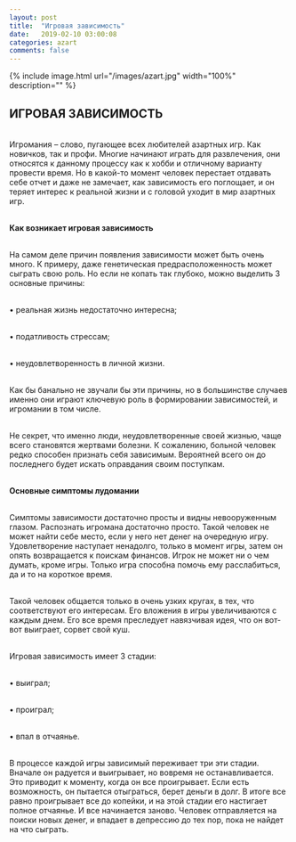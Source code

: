 ```yaml
---
layout: post
title:  "Игровая зависимость"
date:   2019-02-10 03:00:08
categories: azart
comments: false
---
```


{% include image.html url="/images/azart.jpg" width="100%" description="" %}

## ИГРОВАЯ ЗАВИСИМОСТЬ

<br>Игромания – слово, пугающее всех любителей азартных игр. Как новичков, так и профи. Многие начинают играть для развлечения, они относятся к данному процессу как к хобби и отличному варианту провести время. Но в какой-то момент человек перестает отдавать себе отчет и даже не замечает, как зависимость его поглощает, и он теряет интерес к реальной жизни и с головой уходит в мир азартных игр.

<br><strong>Как возникает игровая зависимость</strong>

<br>На самом деле причин появления зависимости может быть очень много. К примеру, даже генетическая предрасположенность может сыграть свою роль. Но если не копать так глубоко, можно выделить 3 основные причины:

<br>•	реальная жизнь недостаточно интересна;

<br>•	податливость стрессам;

<br>•	неудовлетворенность в личной жизни.

<br>Как бы банально не звучали бы эти причины, но в большинстве случаев именно они играют ключевую роль в формировании зависимостей, и игромании в том числе.

<br>Не секрет, что именно люди, неудовлетворенные своей жизнью, чаще всего становятся жертвами болезни. К сожалению, больной человек редко способен признать себя зависимым. Вероятней всего он до последнего будет искать оправдания своим поступкам.

<br><strong>Основные симптомы лудомании</strong>

<br>Симптомы зависимости достаточно просты и видны невооруженным глазом. Распознать игромана достаточно просто. Такой человек не может найти себе место, если у него нет денег на очередную игру. Удовлетворение наступает ненадолго, только в момент игры, затем он опять возвращается к поискам финансов. Игрок не может ни о чем думать, кроме игры. Только игра способна помочь ему расслабиться, да и то на короткое время.

<br>Такой человек общается только в очень узких кругах, в тех, что соответствуют его интересам. Его вложения в игры увеличиваются с каждым днем. Его все время преследует навязчивая идея, что он вот-вот выиграет, сорвет свой куш.

<br>Игровая зависимость имеет 3 стадии:

<br>•	выиграл;

<br>•	проиграл;

<br>•	впал в отчаянье.

<br>В процессе каждой игры зависимый переживает три эти стадии. Вначале он радуется и выигрывает, но вовремя не останавливается. Это приводит к моменту, когда он все проигрывает. Если есть возможность, он пытается отыграться, берет деньги в долг. В итоге все равно проигрывает все до копейки, и на этой стадии его настигает полное отчаянье. И все начинается заново. Человек отправляется на поиски новых денег, и впадает в депрессию до тех пор, пока не найдет на что сыграть. 

